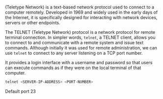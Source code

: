 (Teletype Network) is a text-based network protocol used to connect to a computer remotely. Developed in 1969 and widely used in the early days of the Internet, it is specifically designed for interacting with network devices, servers or other endpoints.

The TELNET (Teletype Network) protocol is a network protocol for remote terminal connection. In simpler words, `telnet`, a TELNET client, allows you to connect to and communicate with a remote system and issue text commands. Although initially it was used for remote administration, we can use `telnet` to connect to any server listening on a TCP port number.

It provides a login interface with a username and password so that users can execute commands as if they were on the local terminal of that computer.

``` bash
telnet <SERVER-IP-ADDRESS> <PORT-NUMBER>
```

Default port 23